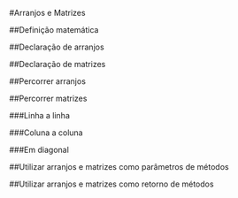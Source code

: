 #Arranjos e Matrizes


##Definição matemática


##Declaração de arranjos


##Declaração de matrizes


##Percorrer arranjos


##Percorrer matrizes


###Linha a linha


###Coluna a coluna


###Em diagonal


##Utilizar arranjos e matrizes como parâmetros de métodos


##Utilizar arranjos e matrizes como retorno de métodos

